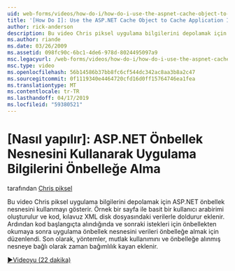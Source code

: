 ```yaml
---
uid: web-forms/videos/how-do-i/how-do-i-use-the-aspnet-cache-object-to-cache-application-information
title: '[How Do I]: Use the ASP.NET Cache Object to Cache Application Information | Microsoft Docs'
author: rick-anderson
description: Bu video Chris piksel uygulama bilgilerini depolamak için ASP.NET önbellek nesnesini kullanmayı gösterir. Örnek bir sayfa basit bir kullanıcı arabirimi ile oluşturulan bir...
ms.author: riande
ms.date: 03/26/2009
ms.assetid: 098fc90c-6bc1-4de6-978d-8024495097a9
msc.legacyurl: /web-forms/videos/how-do-i/how-do-i-use-the-aspnet-cache-object-to-cache-application-information
msc.type: video
ms.openlocfilehash: 56b14586b37bb8fc6cf544dc342ac8aa3b8a2c47
ms.sourcegitcommit: 0f1119340e4464720cfd16d0ff15764746ea1fea
ms.translationtype: MT
ms.contentlocale: tr-TR
ms.lasthandoff: 04/17/2019
ms.locfileid: "59380521"
---
```

# <a name="how-do-i-use-the-aspnet-cache-object-to-cache-application-information"></a>[Nasıl yapılır]: ASP.NET Önbellek Nesnesini Kullanarak Uygulama Bilgilerini Önbelleğe Alma

tarafından [Chris piksel](https://twitter.com/chrispels)

Bu video Chris piksel uygulama bilgilerini depolamak için ASP.NET önbellek nesnesini kullanmayı gösterir. Örnek bir sayfa ile basit bir kullanıcı arabirimi oluşturulur ve kod, kılavuz XML disk dosyasındaki verilerle doldurur eklenir. Ardından kod başlangıçta alındığında ve sonraki istekleri için önbellekten okumaya sonra uygulama önbellek nesnesini verileri önbelleğe almak için düzenlendi. Son olarak, yöntemler, mutlak kullanımını ve önbelleğe alınmış nesneye bağlı olarak zaman bağımlılık kayan eklenir.

[&#9654;Videoyu (22 dakika)](https://channel9.msdn.com/Blogs/ASP-NET-Site-Videos/how-do-i-use-the-aspnet-cache-object-to-cache-application-information)
